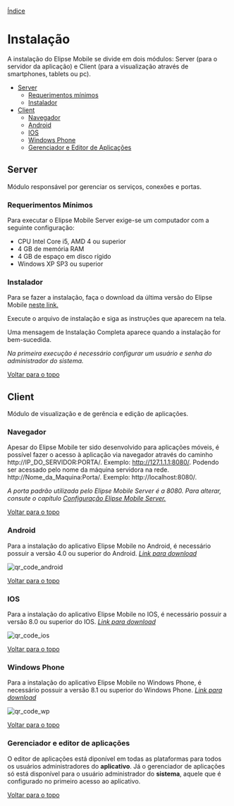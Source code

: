 [Índice](README.md#manual-elipse-mobile)

# Instalação

A instalação do Elipse Mobile se divide em dois módulos: Server (para o servidor da aplicação) e Client (para a visualização através de smartphones, tablets ou pc).

  - [Server](install.md#server)
    - [Requerimentos mínimos](install.md#requerimentos-mínimos)
    - [Instalador](install.md#instalador)
  - [Client](install.md#client)
    - [Navegador](install.md#navegador)
    - [Android](install.md#android)
    - [IOS](install.md#ios)
    - [Windows Phone](install.md#windows-phone)
    - [Gerenciador e Editor de Aplicações](install.md#gerenciador-e-editor-de-aplicações)
    

## Server

Módulo responsável por gerenciar os serviços, conexões e portas.

### Requerimentos Mínimos
 
 Para executar o Elipse Mobile Server exige-se um computador com a seguinte configuração:

* CPU Intel Core i5, AMD 4 ou superior 
* 4 GB de memória RAM 
* 4 GB de espaço em disco rígido
* Windows XP SP3 ou superior

### Instalador
 
Para se fazer a instalação, faça o download da última versão do Elipse Mobile [neste link.](https://www.elipse.com.br/downloads/?cat=64&key=&language=ptbr)
 
Execute o arquivo de instalação e siga as instruções que aparecem na tela. 

Uma mensagem de Instalação Completa aparece quando a instalação for bem-sucedida.
 
 *Na primeira execução é necessário configurar um usuário e senha do administrador do sistema.*
 
 [Voltar para o topo](install.md)
 
  
## Client
 
Módulo de visualização e de gerência e edição de aplicações.
  
### Navegador

  Apesar do Elipse Mobile ter sido desenvolvido para aplicações móveis, é possível fazer o acesso à aplicação via navegador através do caminho http://IP_DO_SERVIDOR:PORTA/. Exemplo: http://127.1.1.1:8080/. Podendo ser acessado pelo nome da máquina servidora na rede. http://Nome_da_Maquina:Porta/. Exemplo: http://localhost:8080/.
  
  *A porta padrão utilizada pelo Elipse Mobile Server é a 8080. Para alterar, consute o capítulo [Configuração Elipse Mobile Server.](config_server.md#portas)*
  
  [Voltar para o topo](install.md)
  
### Android
   Para a instalação do aplicativo Elipse Mobile no Android, é necessário possuir a versão 4.0 ou superior do Android.
    *[Link para download](https://play.google.com/store/apps/details?id=com.elipse.mobile&hl=pt_BR)*
      
![qr_code_android](https://cloud.githubusercontent.com/assets/26389485/23900691/f0c0d2ec-0898-11e7-9ac8-86843378195e.png)

[Voltar para o topo](install.md)
   
### IOS
  Para a instalação do aplicativo Elipse Mobile no IOS, é necessário possuir a versão 8.0 ou superior do IOS.
   *[Link para download](https://itunes.apple.com/br/app/elipse-mobile/id855194610?mt=8)*
   
![qr_code_ios](https://cloud.githubusercontent.com/assets/26389485/23900995/151a636e-089a-11e7-817f-a9d2684b7aa5.png)

[Voltar para o topo](install.md)
  
### Windows Phone
  Para a instalação do aplicativo Elipse Mobile no Windows Phone, é necessário possuir a versão 8.1 ou superior do Windows Phone.
   *[Link para download](https://www.microsoft.com/pt-br/store/p/elipse-mobile/9wzdncrdh16c)*

![qr_code_wp](https://cloud.githubusercontent.com/assets/26389485/23900999/188d8986-089a-11e7-95c9-4b7bdbb491c6.png)

[Voltar para o topo](install.md)

### Gerenciador e editor de aplicações
  O editor de aplicações está diponível em todas as plataformas para todos os usuários administradores do **aplicativo**. Já o gerenciador de aplicações só está disponível para o usuário administrador do **sistema**, aquele que é configurado no primeiro acesso ao aplicativo.

[Voltar para o topo](install.md)
